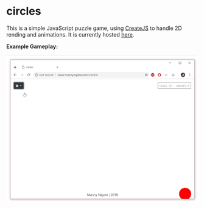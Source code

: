 # circles
This is a simple JavaScript puzzle game, using [CreateJS](http://createjs.com) to handle 2D rending and animations.  It is currently hosted [here](http://mannynajera.com/circles).

**Example Gameplay:**

![example gameplay](example.gif)
